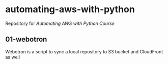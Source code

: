 # automating-aws-with-python
Repository for *Automating AWS with Python Course*

## 01-webotron

Webotron is a script to sync a local repository to S3 bucket and CloudFront as well
